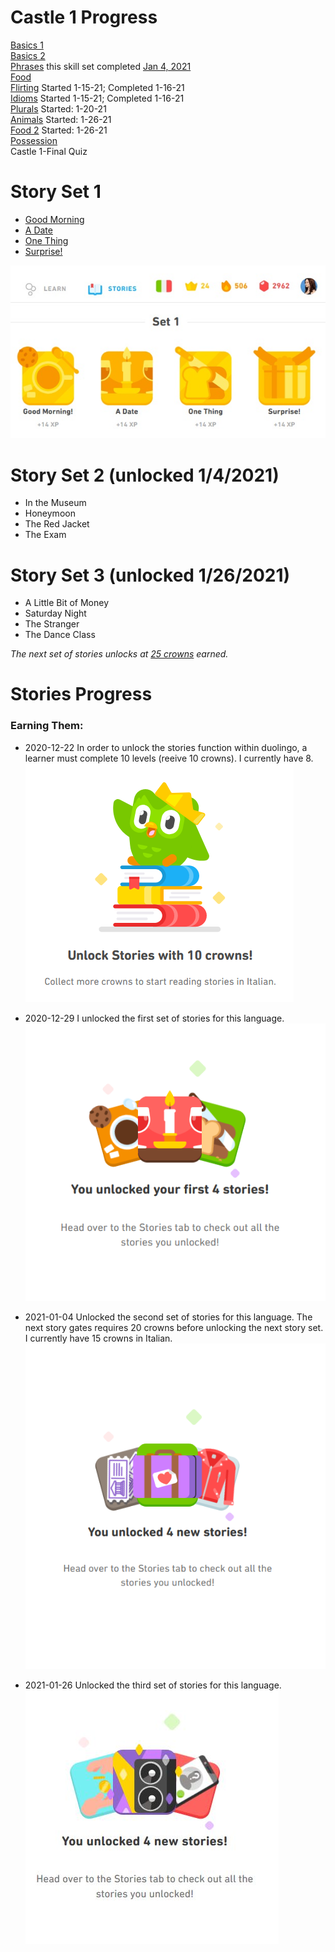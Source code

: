 # Castle 1 Progress <br>
[Basics 1](https://github.com/EO4wellness/T-I-L/blob/main/polyglot/italiano/castle-1/Basics-1.md)<br>
[Basics 2](https://github.com/EO4wellness/T-I-L/blob/main/polyglot/italiano/castle-1/Basics-2.md)<br>
[Phrases](https://github.com/EO4wellness/T-I-L/tree/main/polyglot/italiano/castle-1/Phrases.md) this skill set completed [Jan 4, 2021](https://github.com/EO4wellness/T-I-L/blob/main/polyglot/italiano/castle-1/2021-01-04-earned-level5-skill3.png)<br>
[Food](https://github.com/EO4wellness/T-I-L/blob/main/polyglot/italiano/castle-1/Food.md)<br>
[Flirting](https://github.com/EO4wellness/T-I-L/blob/main/polyglot/italiano/castle-1/Flirting.md) Started 1-15-21; Completed 1-16-21<br>
[Idioms](https://github.com/EO4wellness/T-I-L/blob/main/polyglot/italiano/castle-1/Idioms.md) Started 1-15-21; Completed 1-16-21<br>
[Plurals](https://github.com/EO4wellness/T-I-L/blob/main/polyglot/italiano/castle-1/Plurals.md) Started: 1-20-21<br>
[Animals](https://github.com/EO4wellness/T-I-L/blob/main/polyglot/italiano/castle-1/Animals.md) Started: 1-26-21<br>
[Food 2](https://github.com/EO4wellness/T-I-L/blob/main/polyglot/italiano/castle-1/Food2.md) Started: 1-26-21 <br>
[Possession](https://github.com/EO4wellness/T-I-L/blob/main/polyglot/italiano/castle-1/Possession.md) <br>
Castle 1-Final Quiz <br>

# Story Set 1
* [Good Morning](https://github.com/EO4wellness/T-I-L/blob/main/polyglot/italiano/castle-1/story-set1-buongiorno.md)
* [A Date](https://github.com/EO4wellness/T-I-L/blob/main/polyglot/italiano/castle-1/story-set1-un-appuntamento.md) 
* [One Thing](https://github.com/EO4wellness/T-I-L/blob/main/polyglot/italiano/castle-1/story-set1-una-cosa.md) 
* [Surprise!](https://github.com/EO4wellness/T-I-L/blob/main/polyglot/italiano/castle-1/story-set1-sopresa.md)

![completed-jan-2021](https://github.com/EO4wellness/T-I-L/blob/main/polyglot/italiano/castle-1/images/2021-01-28-completed-story-set1-italian.jpg)
 
# Story Set 2 (unlocked 1/4/2021)
* In the Museum 
* Honeymoon 
* The Red Jacket 
* The Exam 

# Story Set 3 (unlocked 1/26/2021)
* A Little Bit of Money 
* Saturday Night
* The Stranger 
* The Dance Class 

 
 *The next set of stories unlocks at [25 crowns](https://github.com/EO4wellness/T-I-L/blob/main/polyglot/italiano/castle-1/images/2021-01-26_story-set-crown-gate.png) earned.*

# Stories Progress <br>
### Earning Them:
* 2020-12-22 In order to unlock the stories function within duolingo, a learner must complete 10 levels (reeive 10 crowns).  I currently have 8.<br>
![Need 10 CROWNS for Stories](https://github.com/EO4wellness/T-I-L/blob/main/polyglot/italiano/images/stories-10%20crowns.png)


* 2020-12-29 I unlocked the first set of stories for this language. <br>
![Stories-set1](https://github.com/EO4wellness/T-I-L/blob/main/polyglot/italiano/castle-1/images/2020-12-29_stories-unlocked_italian.png)


* 2021-01-04 Unlocked the second set of stories for this language.  The next story gates requires 20 crowns before unlocking the next story set.  I currently have 15 crowns in Italian.
![Stories-set2](https://github.com/EO4wellness/T-I-L/blob/main/polyglot/italiano/castle-1/images/2021-01-04-italian-unlock-stories.png)


* 2021-01-26 Unlocked the third set of stories for this language. 
![Stories-set3](https://github.com/EO4wellness/T-I-L/blob/main/polyglot/italiano/castle-1/images/2021-01-26-unlocked-new-stories.jpg)

